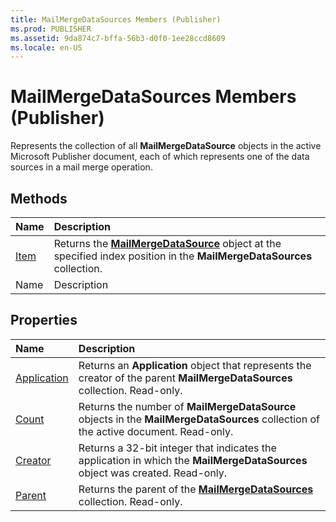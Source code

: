 ```yaml
---
title: MailMergeDataSources Members (Publisher)
ms.prod: PUBLISHER
ms.assetid: 9da874c7-bffa-56b3-d0f0-1ee28ccd8609
ms.locale: en-US
---
```



# MailMergeDataSources Members (Publisher)
Represents the collection of all  **MailMergeDataSource** objects in the active Microsoft Publisher document, each of which represents one of the data sources in a mail merge operation.

## Methods



|**Name**|**Description**|
|:-----|:-----|
| [Item](mailmergedatasources.item-method-publisher.md)|Returns the  **[MailMergeDataSource](mailmergedatasource-object-publisher.md)** object at the specified index position in the **MailMergeDataSources** collection.|
|Name|Description|

## Properties



|**Name**|**Description**|
|:-----|:-----|
| [Application](mailmergedatasources.application-property-publisher.md)|Returns an  **Application** object that represents the creator of the parent **MailMergeDataSources** collection. Read-only.|
| [Count](mailmergedatasources.count-property-publisher.md)|Returns the number of  **MailMergeDataSource** objects in the **MailMergeDataSources** collection of the active document. Read-only.|
| [Creator](mailmergedatasources.creator-property-publisher.md)|Returns a 32-bit integer that indicates the application in which the  **MailMergeDataSources** object was created. Read-only.|
| [Parent](mailmergedatasources.parent-property-publisher.md)|Returns the parent of the  **[MailMergeDataSources](mailmergedatasources-object-publisher.md)** collection. Read-only.|

